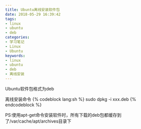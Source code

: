 ```yaml
---
title: Ubuntu离线安装软件包
date: 2018-05-29 16:39:42
tags:
- linux
- ubuntu
- deb
categories:
- 学习笔记
- Linux
- Ubuntu
keywords:
- linux
- ubuntu
- deb
- 离线安装
---
```

Ubuntu软件包格式为deb

离线安装命令
{% codeblock lang:sh %}
sudo dpkg -i xxx.deb
{% endcodeblock %}

PS:使用apt-get命令安装软件时，所有下载的deb包都缓存到了/var/cache/apt/archives目录下
